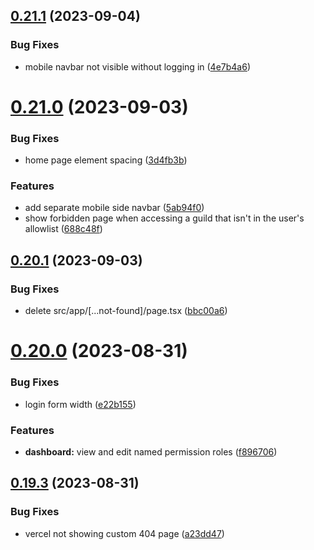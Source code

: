 ## [0.21.1](https://github.com/onesoft-sudo/sudobot-dashboard/compare/v0.21.0...v0.21.1) (2023-09-04)


### Bug Fixes

* mobile navbar not visible without logging in ([4e7b4a6](https://github.com/onesoft-sudo/sudobot-dashboard/commit/4e7b4a6daf596821cece070f8cfc750f6e1b8659))



# [0.21.0](https://github.com/onesoft-sudo/sudobot-dashboard/compare/v0.20.1...v0.21.0) (2023-09-03)


### Bug Fixes

* home page element spacing ([3d4fb3b](https://github.com/onesoft-sudo/sudobot-dashboard/commit/3d4fb3b99085bfeb2760729cfe80f98295052f25))


### Features

* add separate mobile side navbar ([5ab94f0](https://github.com/onesoft-sudo/sudobot-dashboard/commit/5ab94f093296829409d6bba13e90777670532b36))
* show forbidden page when accessing a guild that isn't in the user's allowlist ([688c48f](https://github.com/onesoft-sudo/sudobot-dashboard/commit/688c48f8b67ef558373af7467dc42f004c1a1a9b))



## [0.20.1](https://github.com/onesoft-sudo/sudobot-dashboard/compare/v0.20.0...v0.20.1) (2023-09-03)


### Bug Fixes

* delete src/app/[...not-found]/page.tsx ([bbc00a6](https://github.com/onesoft-sudo/sudobot-dashboard/commit/bbc00a6a17f87202f0a0361c8ad1f704603a8d76))



# [0.20.0](https://github.com/onesoft-sudo/sudobot-dashboard/compare/v0.19.3...v0.20.0) (2023-08-31)


### Bug Fixes

* login form width ([e22b155](https://github.com/onesoft-sudo/sudobot-dashboard/commit/e22b15526f3d04128d782e7480aedd8e4d39aedc))


### Features

* **dashboard:** view and edit named permission roles ([f896706](https://github.com/onesoft-sudo/sudobot-dashboard/commit/f896706ee06f5710143eb796c4ef65a6c6779c22))



## [0.19.3](https://github.com/onesoft-sudo/sudobot-dashboard/compare/v0.19.2...v0.19.3) (2023-08-31)


### Bug Fixes

* vercel not showing custom 404 page ([a23dd47](https://github.com/onesoft-sudo/sudobot-dashboard/commit/a23dd47bfa7a3e1ad9b1ee3397fe29904d44ccf6))



